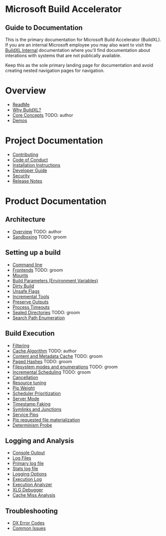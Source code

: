 # Microsoft Build Accelerator

## Guide to Documentation
This is the primary documentation for Microsoft Build Accelerator (BuildXL). If you are an internal Microsoft employee you may also want to visit the [BuildXL Internal](https://aka.ms/buildxl) documentation where you'll find documentation about interations with systems that are not publically available.

Keep this as the sole primary landing page for documentation and avoid creating nested navigation pages for navigation.

# Overview
* [ReadMe](../README.md)
* [Why BuildXL?](Wiki/WhyBuildXL.md)
* [Core Concepts](Wiki/CoreConcepts.md) TODO: author
* [Demos](../Public/Src/Demos/Demos.md)

# Project Documentation
* [Contributing](../CONTRIBUTING.md)
* [Code of Conduct](../CODE_OF_CONDUCT.md)
* [Installation Instructions](Wiki/Installation.md)
* [Developer Guide](Wiki/DeveloperGuide.md)
* [Security](../SECURITY.md)
* [Release Notes](Wiki/Release-Notes.md)

# Product Documentation
## Architecture
* [Overview](Wiki/ArchitectureOverview.md) TODO: author
* [Sandboxing](Specs/Sandboxing.md) TODO: groom

## Setting up a build
* [Command line](Wiki/How-to-run-BuildXL.md)
* [Frontends](Wiki/Frontends.md) TODO: groom
* [Mounts](Wiki/Advanced-Features/Mounts.md)
* [Build Parameters (Environment Variables)](Wiki/Advanced-Features/Build-Parameters-(Environment-variables).md)
* [Dirty Build](Wiki/How-To-Run-BuildXL/Dirty-Build.md)
* [Unsafe Flags](Wiki/How-To-Run-BuildXL/Unsafe-flags.md)
* [Incremental Tools](Wiki/Advanced-Features/Incremental-tools.md)
* [Preserve Outputs](Wiki/Advanced-Features/Preserving-outputs.md)
* [Process Timeouts](Wiki/Advanced-Features/Process-Timeouts.md)
* [Sealed Directories](Wiki/Advanced-Features/Sealed-Directories.md) TODO: groom
* [Search Path Enumeration](Wiki/Advanced-Features/Search-Path-Enumeration.md)

## Build Execution
* [Filtering](Wiki/How-To-Run-BuildXL/Filtering.md)
* [Cache Algorithm]() TODO: author
* [Content and Metadata Cache](../Public/Src/Cache/README.md) TODO: groom
* [Paged Hashes](Specs/PagedHash.md) TODO: groom
* [Filesystem modes and enumerations](Wiki/Advanced-Features/Filesystem-modes-and-Enumerations.md) TODO: groom
* [Incremental Scheduling](Wiki/Advanced-Features/Incremental-Scheduling.md) TODO: groom
* [Cancellation](Wiki/How-To-Run-BuildXL/Cancellation-(CtrlC).md)
* [Resource tuning](Wiki/How-To-Run-BuildXL/Resource-Usage-Configuration.md) 
* [Pip Weight](Wiki/Advanced-Features/Pip-Weight.md) 
* [Scheduler Prioritization](Wiki/Advanced-Features/Scheduler-Prioritization.md)
* [Server Mode](Wiki/Advanced-Features/Server-Mode.md) 
* [Timestamp Faking](Wiki/Advanced-Features/Timestamp-Faking.md)
* [Symlinks and Junctions](Wiki/Advanced-Features/Symlinks-and-Junctions.md)
* [Service Pips](Wiki/Service-Pips.md)
* [Pip requested file materialization](Wiki/External-OnDemand-File-Materialization-API.md)
* [Determinism Probe](Wiki/Advanced-Features/Determinism-Probe.md)

## Logging and Analysis
* [Console Output](Wiki/How-To-Run-BuildXL/Console-output.md)
* [Log Files](Wiki/How-To-Run-BuildXL/Log-Files.md)
* [Primary log file](Wiki/How-To-Run-BuildXL/Log-Files/BuildXL.log.md)
* [Stats log file](Wiki/How-To-Run-BuildXL/Log-Files/BuildXL.stats.md)
* [Logging Options](Wiki/How-To-Run-BuildXL/Logging-Options.md)
* [Execution Log](Wiki/How-To-Run-BuildXL/Log-Files/BuildXL.xlg.md)
* [Execution Analyzer](Wiki/Advanced-Features/Execution-Analyzer.md) 
* [XLG Debugger](Wiki/Advanced-Features/XLG-Debugger/INDEX.md) 
* [Cache Miss Analysis](Wiki/Advanced-Features/Cache-Miss-Analysis.md)

## Troubleshooting
* [DX Error Codes](Wiki/Error-Codes)
* [Common Issues]()
